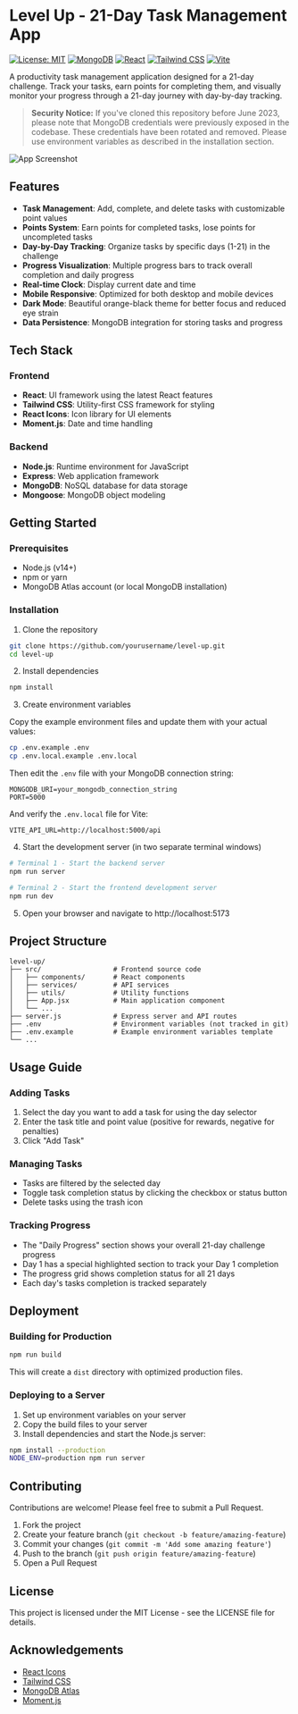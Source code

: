 # Level Up - 21-Day Task Management App

[![License: MIT](https://img.shields.io/badge/License-MIT-yellow.svg)](https://opensource.org/licenses/MIT)
[![MongoDB](https://img.shields.io/badge/MongoDB-4EA94B?style=flat&logo=mongodb&logoColor=white)](https://www.mongodb.com/)
[![React](https://img.shields.io/badge/React-20232A?style=flat&logo=react&logoColor=61DAFB)](https://reactjs.org/)
[![Tailwind CSS](https://img.shields.io/badge/Tailwind_CSS-38B2AC?style=flat&logo=tailwind-css&logoColor=white)](https://tailwindcss.com/)
[![Vite](https://img.shields.io/badge/Vite-B73BFE?style=flat&logo=vite&logoColor=FFD62E)](https://vitejs.dev/)

A productivity task management application designed for a 21-day challenge. Track your tasks, earn points for completing them, and visually monitor your progress through a 21-day journey with day-by-day tracking.

> **Security Notice:** If you've cloned this repository before June 2023, please note that MongoDB credentials were previously exposed in the codebase. These credentials have been rotated and removed. Please use environment variables as described in the installation section.

![App Screenshot](screenshot.png)

## Features

- **Task Management**: Add, complete, and delete tasks with customizable point values
- **Points System**: Earn points for completed tasks, lose points for uncompleted tasks
- **Day-by-Day Tracking**: Organize tasks by specific days (1-21) in the challenge
- **Progress Visualization**: Multiple progress bars to track overall completion and daily progress
- **Real-time Clock**: Display current date and time
- **Mobile Responsive**: Optimized for both desktop and mobile devices
- **Dark Mode**: Beautiful orange-black theme for better focus and reduced eye strain
- **Data Persistence**: MongoDB integration for storing tasks and progress

## Tech Stack

### Frontend
- **React**: UI framework using the latest React features
- **Tailwind CSS**: Utility-first CSS framework for styling
- **React Icons**: Icon library for UI elements
- **Moment.js**: Date and time handling

### Backend
- **Node.js**: Runtime environment for JavaScript
- **Express**: Web application framework
- **MongoDB**: NoSQL database for data storage
- **Mongoose**: MongoDB object modeling

## Getting Started

### Prerequisites

- Node.js (v14+)
- npm or yarn
- MongoDB Atlas account (or local MongoDB installation)

### Installation

1. Clone the repository
```bash
git clone https://github.com/yourusername/level-up.git
cd level-up
```

2. Install dependencies
```bash
npm install
```

3. Create environment variables
   
Copy the example environment files and update them with your actual values:
```bash
cp .env.example .env
cp .env.local.example .env.local
```

Then edit the `.env` file with your MongoDB connection string:
```
MONGODB_URI=your_mongodb_connection_string
PORT=5000
```

And verify the `.env.local` file for Vite:
```
VITE_API_URL=http://localhost:5000/api
```

4. Start the development server (in two separate terminal windows)
```bash
# Terminal 1 - Start the backend server
npm run server

# Terminal 2 - Start the frontend development server
npm run dev
```

5. Open your browser and navigate to http://localhost:5173

## Project Structure

```
level-up/
├── src/                  # Frontend source code
│   ├── components/       # React components
│   ├── services/         # API services
│   ├── utils/            # Utility functions
│   ├── App.jsx           # Main application component
│   └── ...
├── server.js             # Express server and API routes
├── .env                  # Environment variables (not tracked in git)
├── .env.example          # Example environment variables template
└── ...
```

## Usage Guide

### Adding Tasks

1. Select the day you want to add a task for using the day selector
2. Enter the task title and point value (positive for rewards, negative for penalties)
3. Click "Add Task"

### Managing Tasks

- Tasks are filtered by the selected day
- Toggle task completion status by clicking the checkbox or status button
- Delete tasks using the trash icon

### Tracking Progress

- The "Daily Progress" section shows your overall 21-day challenge progress
- Day 1 has a special highlighted section to track your Day 1 completion
- The progress grid shows completion status for all 21 days
- Each day's tasks completion is tracked separately

## Deployment

### Building for Production

```bash
npm run build
```

This will create a `dist` directory with optimized production files.

### Deploying to a Server

1. Set up environment variables on your server
2. Copy the build files to your server
3. Install dependencies and start the Node.js server:
```bash
npm install --production
NODE_ENV=production npm run server
```

## Contributing

Contributions are welcome! Please feel free to submit a Pull Request.

1. Fork the project
2. Create your feature branch (`git checkout -b feature/amazing-feature`)
3. Commit your changes (`git commit -m 'Add some amazing feature'`)
4. Push to the branch (`git push origin feature/amazing-feature`)
5. Open a Pull Request

## License

This project is licensed under the MIT License - see the LICENSE file for details.

## Acknowledgements

- [React Icons](https://react-icons.github.io/react-icons/)
- [Tailwind CSS](https://tailwindcss.com/)
- [MongoDB Atlas](https://www.mongodb.com/cloud/atlas)
- [Moment.js](https://momentjs.com/) 